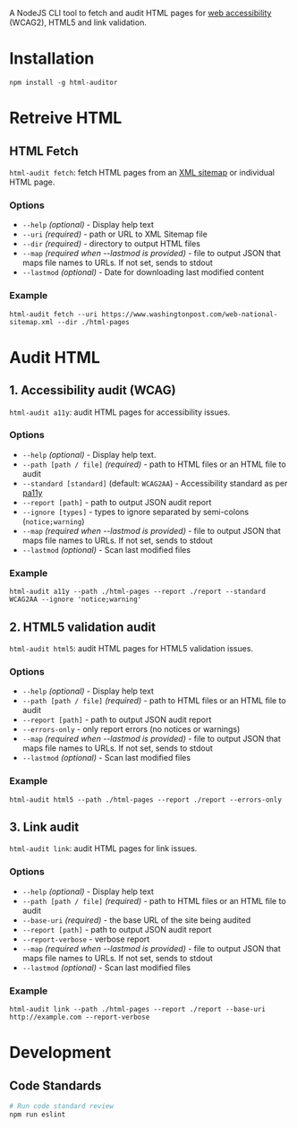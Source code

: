A NodeJS CLI tool to fetch and audit HTML pages for [web accessibility](https://en.wikipedia.org/wiki/Web_accessibility) (WCAG2), HTML5 and link validation.

# Installation

```
npm install -g html-auditor
```

# Retreive HTML

## HTML Fetch

`html-audit fetch`: fetch HTML pages from an [XML sitemap](https://en.wikipedia.org/wiki/Sitemaps) or individual HTML page.

### Options

- `--help` _(optional)_ - Display help text
- `--uri` _(required)_ - path or URL to XML Sitemap file
- `--dir` _(required)_ - directory to output HTML files
- `--map` _(required when --lastmod is provided)_ - file to output JSON that maps file names to URLs. If not set, sends to stdout
- `--lastmod` _(optional)_ - Date for downloading last modified content

### Example

```
html-audit fetch --uri https://www.washingtonpost.com/web-national-sitemap.xml --dir ./html-pages
```

# Audit HTML

## 1. Accessibility audit (WCAG)

`html-audit a11y`: audit HTML pages for accessibility issues.

### Options

- `--help` _(optional)_ - Display help text.
- `--path [path / file]` _(required)_ - path to HTML files or an HTML file to audit
- `--standard [standard]` (default: `WCAG2AA`) - Accessibility standard as per [pa11y](https://github.com/nature/pa11y#standard-string)
- `--report [path]` - path to output JSON audit report
- `--ignore [types]` - types to ignore separated by semi-colons (`notice;warning`)
- `--map` _(required when --lastmod is provided)_ - file to output JSON that maps file names to URLs. If not set, sends to stdout
- `--lastmod` _(optional)_ - Scan last modified files

### Example

```
html-audit a11y --path ./html-pages --report ./report --standard WCAG2AA --ignore 'notice;warning'
```

## 2. HTML5 validation audit

`html-audit html5`: audit HTML pages for HTML5 validation issues.

### Options

- `--help` _(optional)_ - Display help text
- `--path [path / file]` _(required)_ - path to HTML files or an HTML file to audit
- `--report [path]` - path to output JSON audit report
- `--errors-only` - only report errors (no notices or warnings)
- `--map` _(required when --lastmod is provided)_ - file to output JSON that maps file names to URLs. If not set, sends to stdout
- `--lastmod` _(optional)_ - Scan last modified files

### Example

```
html-audit html5 --path ./html-pages --report ./report --errors-only
```

## 3. Link audit

`html-audit link`: audit HTML pages for link issues.

### Options

- `--help` _(optional)_ - Display help text
- `--path [path / file]` _(required)_ - path to HTML files or an HTML file to audit
- `--base-uri` _(required)_ - the base URL of the site being audited
- `--report [path]` - path to output JSON audit report
- `--report-verbose` - verbose report
- `--map` _(required when --lastmod is provided)_ - file to output JSON that maps file names to URLs. If not set, sends to stdout
- `--lastmod` _(optional)_ - Scan last modified files

### Example

```
html-audit link --path ./html-pages --report ./report --base-uri http://example.com --report-verbose
```

# Development

## Code Standards

```bash
# Run code standard review
npm run eslint
```
